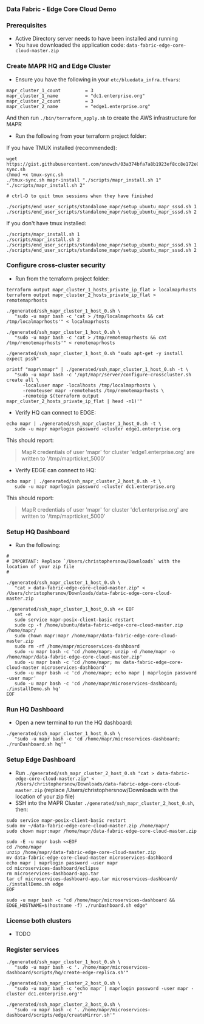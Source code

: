 ### Data Fabric - Edge Core Cloud Demo


### Prerequisites

- Active Directory server needs to have been installed and running
- You have downloaded the application code: `data-fabric-edge-core-cloud-master.zip`

### Create MAPR HQ and Edge Cluster

- Ensure you have the following in your `etc/bluedata_infra.tfvars`:

```
mapr_cluster_1_count         = 3
mapr_cluster_1_name          = "dc1.enterprise.org"
mapr_cluster_2_count         = 3
mapr_cluster_2_name          = "edge1.enterprise.org"
```

And then run `./bin/terraform_apply.sh` to create the AWS infrastructure for MAPR

- Run the following from your terraform project folder:

If you have TMUX installed (recommended):

```
wget https://gist.githubusercontent.com/snowch/03a374bfa7a8b1923ef8cc8e172e0819/raw/3fe69641800606ca3ced3e81582459481592de1d/tmux-sync.sh
chmod +x tmux-sync.sh
./tmux-sync.sh mapr-install "./scripts/mapr_install.sh 1" "./scripts/mapr_install.sh 2"

# ctrl-D to quit tmux sessions when they have finished

./scripts/end_user_scripts/standalone_mapr/setup_ubuntu_mapr_sssd.sh 1
./scripts/end_user_scripts/standalone_mapr/setup_ubuntu_mapr_sssd.sh 2
```

If you don't have tmux installed:

```
./scripts/mapr_install.sh 1
./scripts/mapr_install.sh 2
./scripts/end_user_scripts/standalone_mapr/setup_ubuntu_mapr_sssd.sh 1
./scripts/end_user_scripts/standalone_mapr/setup_ubuntu_mapr_sssd.sh 2
```

### Configure cross-cluster security

- Run from the terraform project folder:

```
terraform output mapr_cluster_1_hosts_private_ip_flat > localmaprhosts
terraform output mapr_cluster_2_hosts_private_ip_flat > remotemaprhosts

./generated/ssh_mapr_cluster_1_host_0.sh \
   "sudo -u mapr bash -c 'cat > /tmp/localmaprhosts && cat /tmp/localmaprhosts'" < localmaprhosts
   
./generated/ssh_mapr_cluster_1_host_0.sh \
   "sudo -u mapr bash -c 'cat > /tmp/remotemaprhosts && cat /tmp/remotemaprhosts'" < remotemaprhosts

./generated/ssh_mapr_cluster_1_host_0.sh "sudo apt-get -y install expect pssh"

printf "mapr\nmapr" | ./generated/ssh_mapr_cluster_1_host_0.sh -t \
   "sudo -u mapr bash -c '/opt/mapr/server/configure-crosscluster.sh create all \
      -localuser mapr -localhosts /tmp/localmaprhosts \
      -remoteuser mapr -remotehosts /tmp/remotemaprhosts \
      -remoteip $(terraform output mapr_cluster_2_hosts_private_ip_flat | head -n1)'"
```

- Verify HQ can connect to EDGE:

```
echo mapr | ./generated/ssh_mapr_cluster_1_host_0.sh -t \
   sudo -u mapr maprlogin password -cluster edge1.enterprise.org
```

This should report:

> MapR credentials of user 'mapr' for cluster 'edge1.enterprise.org' are written to '/tmp/maprticket_5000'


- Verify EDGE can connect to HQ:

```
echo mapr | ./generated/ssh_mapr_cluster_2_host_0.sh -t \
   sudo -u mapr maprlogin password -cluster dc1.enterprise.org
```

This should report:

> MapR credentials of user 'mapr' for cluster 'dc1.enterprise.org' are written to '/tmp/maprticket_5000'


### Setup HQ Dashboard

- Run the following:

```
# 
# IMPORTANT: Replace `/Users/christophersnow/Downloads` with the location of your zip file
#

./generated/ssh_mapr_cluster_1_host_0.sh \
   "cat > data-fabric-edge-core-cloud-master.zip" < /Users/christophersnow/Downloads/data-fabric-edge-core-cloud-master.zip
```

```
./generated/ssh_mapr_cluster_1_host_0.sh << EOF
   set -e
   sudo service mapr-posix-client-basic restart
   sudo cp -f /home/ubuntu/data-fabric-edge-core-cloud-master.zip /home/mapr/
   sudo chown mapr:mapr /home/mapr/data-fabric-edge-core-cloud-master.zip
   sudo rm -rf /home/mapr/microservices-dashboard
   sudo -u mapr bash -c 'cd /home/mapr; unzip -d /home/mapr -o /home/mapr/data-fabric-edge-core-cloud-master.zip'
   sudo -u mapr bash -c 'cd /home/mapr; mv data-fabric-edge-core-cloud-master microservices-dashboard'
   sudo -u mapr bash -c 'cd /home/mapr; echo mapr | maprlogin password -user mapr'
   sudo -u mapr bash -c 'cd /home/mapr/microservices-dashboard; ./installDemo.sh hq'
EOF
```

### Run HQ Dashboard

- Open a new terminal to run the HQ dashboard:

```
./generated/ssh_mapr_cluster_1_host_0.sh \
   "sudo -u mapr bash -c 'cd /home/mapr/microservices-dashboard; ./runDashboard.sh hq'"
```

### Setup Edge Dashboard

- Run `./generated/ssh_mapr_cluster_2_host_0.sh "cat > data-fabric-edge-core-cloud-master.zip" < /Users/christophersnow/Downloads/data-fabric-edge-core-cloud-master.zip` (replace /Users/christophersnow/Downloads with the location of your zip file)
- SSH into the MAPR Cluster `./generated/ssh_mapr_cluster_2_host_0.sh`, then:



```console
sudo service mapr-posix-client-basic restart
sudo mv ~/data-fabric-edge-core-cloud-master.zip /home/mapr/
sudo chown mapr:mapr /home/mapr/data-fabric-edge-core-cloud-master.zip

sudo -E -u mapr bash <<EOF
cd /home/mapr
unzip /home/mapr/data-fabric-edge-core-cloud-master.zip
mv data-fabric-edge-core-cloud-master microservices-dashboard
echo mapr | maprlogin password -user mapr
cd microservices-dashboard/eclipse
rm microservices-dashboard-app.tar
tar cf microservices-dashboard-app.tar microservices-dashboard/
./installDemo.sh edge
EOF

sudo -u mapr bash -c "cd /home/mapr/microservices-dashboard && EDGE_HOSTNAME=$(hostname -f) ./runDashboard.sh edge"
```

### License both clusters

- TODO

### Register services

```
./generated/ssh_mapr_cluster_1_host_0.sh \
   "sudo -u mapr bash -c '. /home/mapr/microservices-dashboard/scripts/hq/create-edge-replica.sh'"
```

```
./generated/ssh_mapr_cluster_2_host_0.sh \
   "sudo -u mapr bash -c 'echo mapr | maprlogin password -user mapr -cluster dc1.enterprise.org'"
```

```
./generated/ssh_mapr_cluster_2_host_0.sh \
   "sudo -u mapr bash -c '. /home/mapr/microservices-dashboard/scripts/edge/createMirror.sh'"
```
